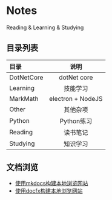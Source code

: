 # Notes

Reading &amp; Learning &amp; Studying

## 目录列表

| 目录       |       说明        |
| :--------- | :---------------: |
| DotNetCore |    dotNet core    |
| Learning   |     技能学习      |
| MarkMath   | electron + NodeJS |
| Other      |     其他杂项      |
| Python     |    Python练习     |
| Reading    |     读书笔记      |
| Studying   |     知识学习      |

## 文档浏览

- [使用mkdocs构建本地浏览网站](../Notes/Learning/Languages/MarkDown本地浏览.md)
- [使用docfx构建本地浏览网站](../Notes/Learning/Languages/MarkDown本地浏览.md)